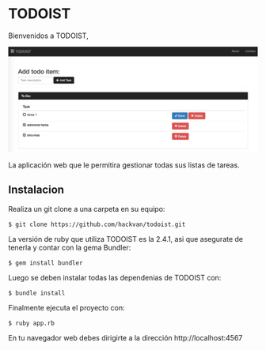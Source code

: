 # TODOIST

Bienvenidos a TODOIST,

![homepage](/public/images/homepage.png "homepage")

La aplicación web que le permitira gestionar todas sus listas de tareas.

## Instalacion
Realiza un git clone a una carpeta en su equipo:

    $ git clone https://github.com/hackvan/todoist.git

La versión de ruby que utiliza TODOIST es la 2.4.1, asi que asegurate de tenerla y contar con la gema Bundler:

    $ gem install bundler

Luego se deben instalar todas las dependenias de TODOIST con:

    $ bundle install

Finalmente ejecuta el proyecto con:

    $ ruby app.rb

En tu navegador web debes dirigirte a la dirección http://localhost:4567
